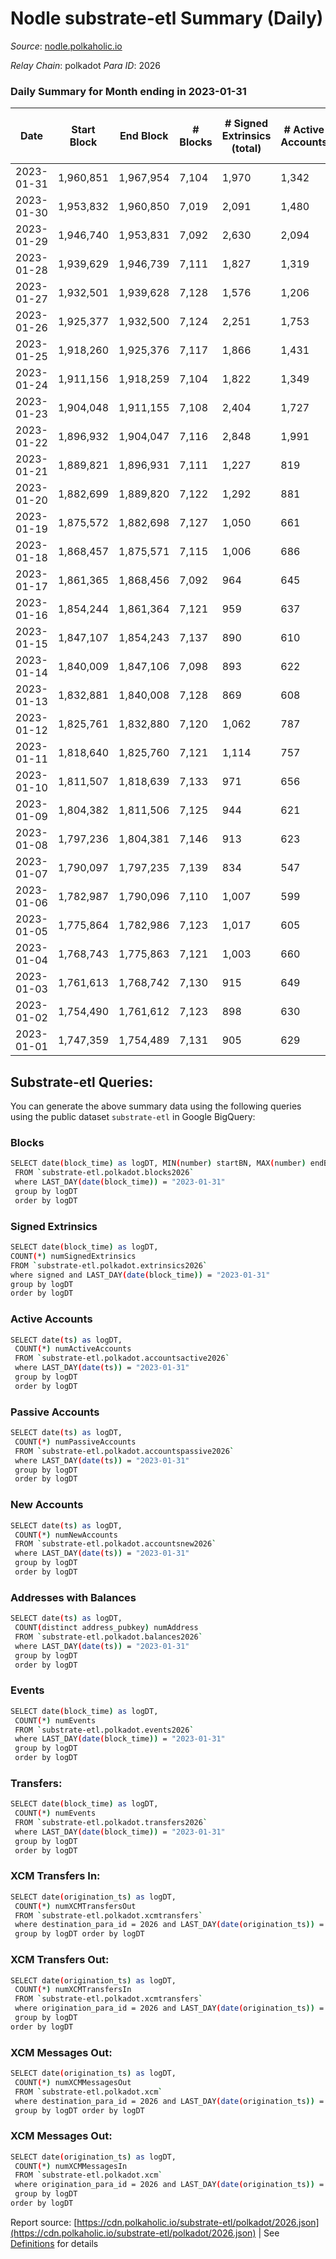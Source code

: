 # Nodle substrate-etl Summary (Daily)

_Source_: [nodle.polkaholic.io](https://nodle.polkaholic.io)

*Relay Chain*: polkadot
*Para ID*: 2026



### Daily Summary for Month ending in 2023-01-31


| Date | Start Block | End Block | # Blocks | # Signed Extrinsics (total) | # Active Accounts | # Passive | # New | # Addresses with Balances | # Events | # Transfers | # XCM Transfers In | # XCM Transfers Out | # XCM In | # XCM Out | Issues | 
| ---- | ----------- | --------- | -------- | --------------------------- | ----------------- | --------- | ----- | ------------------------- | -------- | ----------- | ------------------ | ------------------- | -------- | --------- | ------ |
| 2023-01-31 | 1,960,851 | 1,967,954 | 7,104 | 1,970 | 1,342 | 28,104 | 866 | 684,937 | 134,833 | 106,205  |   |   |  |  |  |
| 2023-01-30 | 1,953,832 | 1,960,850 | 7,019 | 2,091 | 1,480 | 28,531 | 1,195 | 684,104 | 134,315 | 104,566  |   |   |  |  |  |
| 2023-01-29 | 1,946,740 | 1,953,831 | 7,092 | 2,630 | 2,094 | 27,027 | 925 | 682,943 | 131,680 | 98,916  |   |   |  |  |  |
| 2023-01-28 | 1,939,629 | 1,946,739 | 7,111 | 1,827 | 1,319 | 26,994 | 1,336 | 682,062 | 123,755 | 95,091  |   |   |  |  |  |
| 2023-01-27 | 1,932,501 | 1,939,628 | 7,128 | 1,576 | 1,206 | 28,318 | 1,227 | 680,763 | 116,105 | 89,144  |   |   |  |  |  |
| 2023-01-26 | 1,925,377 | 1,932,500 | 7,124 | 2,251 | 1,753 | 27,249 | 1,451 | 679,592 | 115,575 | 83,569  |   |   |  |  |  |
| 2023-01-25 | 1,918,260 | 1,925,376 | 7,117 | 1,866 | 1,431 | 23,966 | 1,051 | 678,214 | 104,563 | 76,066  |   |   |  |  |  |
| 2023-01-24 | 1,911,156 | 1,918,259 | 7,104 | 1,822 | 1,349 | 24,497 | 1,085 | 677,219 | 105,544 | 77,296  |   |   |  |  |  |
| 2023-01-23 | 1,904,048 | 1,911,155 | 7,108 | 2,404 | 1,727 | 25,429 | 1,509 | 676,201 | 112,717 | 79,628  |   |   |  |  |  |
| 2023-01-22 | 1,896,932 | 1,904,047 | 7,116 | 2,848 | 1,991 | 24,750 | 1,855 | 674,775 | 113,331 | 76,704  |   |   |  |  |  |
| 2023-01-21 | 1,889,821 | 1,896,931 | 7,111 | 1,227 | 819 | 23,466 | 767 | 672,948 | 96,626 | 72,800  |   |   |  |  |  |
| 2023-01-20 | 1,882,699 | 1,889,820 | 7,122 | 1,292 | 881 | 24,097 | 607 | 672,190 | 101,058 | 77,213  |   |   |  |  |  |
| 2023-01-19 | 1,875,572 | 1,882,698 | 7,127 | 1,050 | 661 | 24,645 | 589 | 671,603 | 100,560 | 78,309  |   |   |  |  |  |
| 2023-01-18 | 1,868,457 | 1,875,571 | 7,115 | 1,006 | 686 | 24,637 | 591 | 671,024 | 100,649 | 78,841  |   |   |  |  |  |
| 2023-01-17 | 1,861,365 | 1,868,456 | 7,092 | 964 | 645 | 24,728 | 538 | 670,441 | 100,405 | 79,029  |   |   |  |  |  |
| 2023-01-16 | 1,854,244 | 1,861,364 | 7,121 | 959 | 637 | 25,489 | 488 | 669,910 | 100,576 | 79,168  |   |   |  |  |  |
| 2023-01-15 | 1,847,107 | 1,854,243 | 7,137 | 890 | 610 | 24,260 | 496 | 669,428 | 95,969 | 75,082  |   |   |  |  |  |
| 2023-01-14 | 1,840,009 | 1,847,106 | 7,098 | 893 | 622 | 24,082 | 454 | 668,941 | 95,089 | 74,284  |   |   |  |  |  |
| 2023-01-13 | 1,832,881 | 1,840,008 | 7,128 | 869 | 608 | 24,832 | 542 | 668,494 | 97,203 | 76,355  |   |   |  |  |  |
| 2023-01-12 | 1,825,761 | 1,832,880 | 7,120 | 1,062 | 787 | 24,798 | 650 | 667,954 | 101,588 | 78,455  |   |   |  |  |  |
| 2023-01-11 | 1,818,640 | 1,825,760 | 7,121 | 1,114 | 757 | 24,541 | 418 | 667,310 | 101,484 | 79,141  |   |   |  |  |  |
| 2023-01-10 | 1,811,507 | 1,818,639 | 7,133 | 971 | 656 | 24,658 | 403 | 666,895 | 99,813 | 78,541  |   |   |  |  |  |
| 2023-01-09 | 1,804,382 | 1,811,506 | 7,125 | 944 | 621 | 25,237 | 378 | 666,501 | 97,568 | 76,217  |   |   |  |  |  |
| 2023-01-08 | 1,797,236 | 1,804,381 | 7,146 | 913 | 623 | 23,995 | 475 | 666,129 | 94,572 | 73,322  |   |   |  |  |  |
| 2023-01-07 | 1,790,097 | 1,797,235 | 7,139 | 834 | 547 | 23,634 | 416 | 665,660 | 94,554 | 73,964  |   |   |  |  |  |
| 2023-01-06 | 1,782,987 | 1,790,096 | 7,110 | 1,007 | 599 | 24,264 | 496 | 665,247 | 97,435 | 75,604  |   |   |  |  |  |
| 2023-01-05 | 1,775,864 | 1,782,986 | 7,123 | 1,017 | 605 | 24,146 | 493 | 664,755 | 95,891 | 74,018  |   |   |  |  |  |
| 2023-01-04 | 1,768,743 | 1,775,863 | 7,121 | 1,003 | 660 | 24,095 | 447 | 664,266 | 97,465 | 75,686  |   |   |  |  |  |
| 2023-01-03 | 1,761,613 | 1,768,742 | 7,130 | 915 | 649 | 23,717 | 418 | 663,825 | 95,759 | 74,757  |   |   |  |  |  |
| 2023-01-02 | 1,754,490 | 1,761,612 | 7,123 | 898 | 630 | 23,666 | 429 | 663,408 | 92,283 | 71,389  |   |   |  |  |  |
| 2023-01-01 | 1,747,359 | 1,754,489 | 7,131 | 905 | 629 | 22,326 | 377 | 662,984 | 89,229 | 68,318  |   |   |  |  |  |

## Substrate-etl Queries:
You can generate the above summary data using the following queries using the public dataset `substrate-etl` in Google BigQuery:

### Blocks
```bash
SELECT date(block_time) as logDT, MIN(number) startBN, MAX(number) endBN, COUNT(*) numBlocks 
 FROM `substrate-etl.polkadot.blocks2026`  
 where LAST_DAY(date(block_time)) = "2023-01-31" 
 group by logDT 
 order by logDT
```

### Signed Extrinsics
```bash
SELECT date(block_time) as logDT, 
COUNT(*) numSignedExtrinsics 
FROM `substrate-etl.polkadot.extrinsics2026`  
where signed and LAST_DAY(date(block_time)) = "2023-01-31" 
group by logDT 
order by logDT
```

### Active Accounts
```bash
SELECT date(ts) as logDT, 
 COUNT(*) numActiveAccounts 
 FROM `substrate-etl.polkadot.accountsactive2026` 
 where LAST_DAY(date(ts)) = "2023-01-31" 
 group by logDT 
 order by logDT
```

### Passive Accounts
```bash
SELECT date(ts) as logDT, 
 COUNT(*) numPassiveAccounts 
 FROM `substrate-etl.polkadot.accountspassive2026` 
 where LAST_DAY(date(ts)) = "2023-01-31" 
 group by logDT 
 order by logDT
```

### New Accounts
```bash
SELECT date(ts) as logDT, 
 COUNT(*) numNewAccounts 
 FROM `substrate-etl.polkadot.accountsnew2026` 
 where LAST_DAY(date(ts)) = "2023-01-31" 
 group by logDT
 order by logDT
```

### Addresses with Balances
```bash
SELECT date(ts) as logDT,
 COUNT(distinct address_pubkey) numAddress 
 FROM `substrate-etl.polkadot.balances2026` 
 where LAST_DAY(date(ts)) = "2023-01-31" 
 group by logDT 
 order by logDT
```

### Events
```bash
SELECT date(block_time) as logDT, 
 COUNT(*) numEvents 
 FROM `substrate-etl.polkadot.events2026` 
 where LAST_DAY(date(block_time)) = "2023-01-31" 
 group by logDT 
 order by logDT
```

### Transfers:
```bash
SELECT date(block_time) as logDT, 
 COUNT(*) numEvents 
 FROM `substrate-etl.polkadot.transfers2026` 
 where LAST_DAY(date(block_time)) = "2023-01-31" 
 group by logDT 
 order by logDT
```

### XCM Transfers In:
```bash
SELECT date(origination_ts) as logDT, 
 COUNT(*) numXCMTransfersOut 
 FROM `substrate-etl.polkadot.xcmtransfers` 
 where destination_para_id = 2026 and LAST_DAY(date(origination_ts)) = "2023-01-31" 
 group by logDT order by logDT
```

### XCM Transfers Out:
```bash
SELECT date(origination_ts) as logDT, 
 COUNT(*) numXCMTransfersIn 
 FROM `substrate-etl.polkadot.xcmtransfers` 
 where origination_para_id = 2026 and LAST_DAY(date(origination_ts)) = "2023-01-31" 
 group by logDT 
order by logDT
```

### XCM Messages Out:
```bash
SELECT date(origination_ts) as logDT, 
 COUNT(*) numXCMMessagesOut 
 FROM `substrate-etl.polkadot.xcm` 
 where destination_para_id = 2026 and LAST_DAY(date(origination_ts)) = "2023-01-31" 
 group by logDT order by logDT
```

### XCM Messages Out:
```bash
SELECT date(origination_ts) as logDT, 
 COUNT(*) numXCMMessagesIn 
 FROM `substrate-etl.polkadot.xcm` 
 where origination_para_id = 2026 and LAST_DAY(date(origination_ts)) = "2023-01-31" 
 group by logDT 
order by logDT
```


Report source: [https://cdn.polkaholic.io/substrate-etl/polkadot/2026.json](https://cdn.polkaholic.io/substrate-etl/polkadot/2026.json) | See [Definitions](/DEFINITIONS.md) for details
